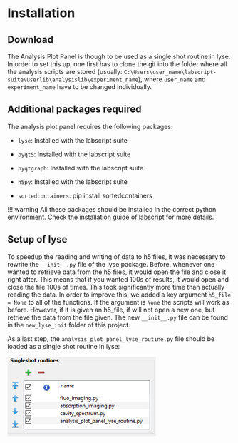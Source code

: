 # Installation

## Download

The Analysis Plot Panel is though to be used as a single shot routine in lyse. In order to set this up, one first has to clone the git into the folder where all the analysis scripts are stored (usually: `C:\Users\user_name\labscript-suite\userlib\analysislib\experiment_name`), where `user_name` and `experiment_name` have to be changed individually.

## Additional packages required

The analysis plot panel requires the following packages:

- `lyse`: Installed with the labscript suite 

- `pyqt5`: Installed with the labscript suite 

- `pyqtgraph`: Installed with the labscript suite 

- `h5py`: Installed with the labscript suite

- `sortedcontainers`: pip install sortedcontainers

!!! warning 
	All these packages should be installed in the correct python environment. Check the [installation guide of labscript](https://docs.labscriptsuite.org/en/stable/installation/setting-up-an-environment/#choosing-an-installation-method) for more details.

## Setup of lyse

To speedup the reading and writing of data to h5 files, it was necessary to rewrite the `__init__.py` file of the lyse package. Before, whenever one wanted to retrieve data from the h5 files, it would open the file and close it right after. This means that if you wanted 100s of results, it would open and close the file 100s of times. This took significantly more time than actually reading the data. In order to improve this, we added a key argument `h5_file = None` to all of the functions. If the argument is `None` the scripts will work as before. However, if it is given an h5_file, if will not open a new one, but retrieve the data from the file given. The new `__init__.py` file can be found in the `new_lyse_init` folder of this project.

As a last step, the `analysis_plot_panel_lyse_routine.py` file should be loaded as a single shot routine in lyse:

![](lyse_config.PNG)

